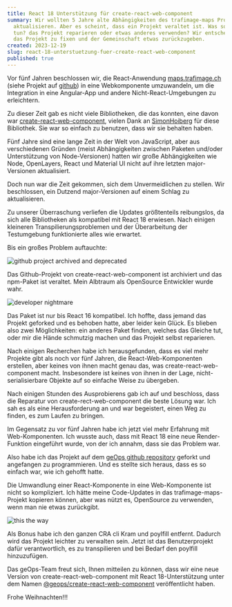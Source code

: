 ```yaml
---
title: React 18 Unterstützung für create-react-web-component
summary: Wir wollten 5 Jahre alte Abhängigkeiten des trafimage-maps Projekts
  aktualisieren. Aber es scheint, dass ein Projekt veraltet ist. Was sollen wir
  tun? das Projekt reparieren oder etwas anderes verwenden? Wir entscheiden uns,
  das Projekt zu fixen und der Gemeinschaft etwas zurückzugeben.
created: 2023-12-19
slug: react-18-unterstuetzung-fuer-create-react-web-component
published: true
---
```

Vor fünf Jahren beschlossen wir, die React-Anwendung [maps.trafimage.ch](https://maps.trafimage.ch) (siehe Projekt auf [github](https://github.com/geops/trafimage-maps)) in eine Webkomponente umzuwandeln, um die Integration in eine Angular-App und andere Nicht-React-Umgebungen zu erleichtern. 

Zu dieser Zeit gab es nicht viele Bibliotheken, die das konnten, eine davon war 
[create-react-web-component](https://www.npmjs.com/package/create-react-web-component), vielen Dank an [SimonHoiberg](https://github.com/SimonHoiberg) für diese Bibliothek. Sie war so einfach zu benutzen, dass wir sie behalten haben.

Fünf Jahre sind eine lange Zeit in der Welt von JavaScript, aber aus verschiedenen Gründen (meist Abhängigkeiten zwischen Paketen und/oder Unterstützung von Node-Versionen) hatten wir große Abhängigkeiten wie Node, OpenLayers, React und Material UI nicht auf ihre letzten major-Versionen aktualisiert.

Doch nun war die Zeit gekommen, sich dem Unvermeidlichen zu stellen. Wir beschlossen, ein Dutzend major-Versionen auf einem Schlag zu aktualisieren.

Zu unserer Überraschung verliefen die Updates größtenteils reibungslos, da sich alle Bibliotheken als kompatibel mit React 18 erwiesen. Nach einigen kleineren Transpilierungsproblemen und der Überarbeitung der Testumgebung funktionierte alles wie erwartet.

Bis ein großes Problem auftauchte:

![github project archived and deprecated](/images/blog/react-18-support-for-create-react-web-component/github-deprecated.png "github project archived and deprecated")

Das Github-Projekt von create-react-web-component ist archiviert und das npm-Paket ist veraltet. Mein Albtraum als OpenSource Entwickler wurde wahr.

![developer nightmare](/images/blog/react-18-support-for-create-react-web-component/dev-nightmare.gif "developer nightmare")

Das Paket ist nur bis React 16 kompatibel. Ich hoffte, dass jemand das Projekt geforked und es behoben hatte, aber leider kein Glück. Es blieben also zwei Möglichkeiten: ein anderes Paket finden, welches das Gleiche tut, oder mir die Hände schmutzig machen und das Projekt selbst reparieren.

Nach einigen Recherchen habe ich herausgefunden, dass es viel mehr Projekte gibt als noch vor fünf Jahren, die React-Web-Komponenten erstellen, aber keines von ihnen macht genau das, was create-react-web-component macht. Insbesondere ist keines von ihnen in der Lage, nicht-serialisierbare Objekte auf so einfache Weise zu übergeben.

Nach einigen Stunden des Ausprobierens gab ich auf und beschloss, dass die Reparatur von create-rect-web-component die beste Lösung war. Ich sah es als eine Herausforderung an und war begeistert, einen Weg zu finden, es zum Laufen zu bringen.

Im Gegensatz zu vor fünf Jahren habe ich jetzt viel mehr Erfahrung mit Web-Komponenten. Ich wusste auch, dass mit React 18 eine neue Render-Funktion eingeführt wurde, von der ich annahm, dass sie das Problem war.

Also habe ich das Projekt auf dem [geOps github repository](https://github.com/geops/create-react-web-component) geforkt und angefangen zu programmieren. Und es stellte sich heraus, dass es so einfach war, wie ich gehofft hatte.

Die Umwandlung einer React-Komponente in eine Web-Komponente ist nicht so kompliziert. Ich hätte meine Code-Updates in das trafimage-maps-Projekt kopieren können, aber was nützt es, OpenSource zu verwenden, wenn man nie etwas zurückgibt.

![this the way](/images/blog/react-18-support-for-create-react-web-component/this-is-the-way.webp "this is the way")

Als Bonus habe ich den ganzen CRA cli Kram und poylfill entfernt. Dadurch wird das Projekt leichter zu verwalten sein. Jetzt ist das Benutzerprojekt dafür verantwortlich, es zu transpilieren und bei Bedarf den poylfill hinzuzufügen.

Das geOps-Team freut sich, Ihnen mitteilen zu können, dass wir eine neue Version von create-react-web-component mit React 18-Unterstützung unter dem Namen [@geops/create-react-web-component](https://www.npmjs.com/package/@geops/create-react-web-component) veröffentlicht haben. 

Frohe Weihnachten!!!